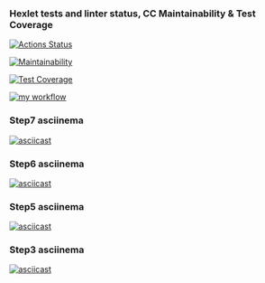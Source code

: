 ### Hexlet tests and linter status, CC Maintainability & Test Coverage
[![Actions Status](https://github.com/ola-9/frontend-project-lvl2/workflows/hexlet-check/badge.svg)](https://github.com/ola-9/frontend-project-lvl2/actions)

[![Maintainability](https://api.codeclimate.com/v1/badges/4152965af12ecda74ee8/maintainability)](https://codeclimate.com/github/ola-9/frontend-project-lvl2/maintainability)

[![Test Coverage](https://api.codeclimate.com/v1/badges/4152965af12ecda74ee8/test_coverage)](https://codeclimate.com/github/ola-9/frontend-project-lvl2/test_coverage)


[![my workflow](https://github.com/ola-9/frontend-project-lvl2/actions/workflows/my-check.yml/badge.svg)](https://github.com/ola-9/frontend-project-lvl2/actions/workflows/my-check.yml)

### Step7 asciinema
[![asciicast](https://asciinema.org/a/6LYrimg8EJiXKuBl4853ukk0P.svg)](https://asciinema.org/a/6LYrimg8EJiXKuBl4853ukk0P)
### Step6 asciinema
[![asciicast](https://asciinema.org/a/MKqeR5zREQ0gAiLZOvMuWi6NU.svg)](https://asciinema.org/a/MKqeR5zREQ0gAiLZOvMuWi6NU)
### Step5 asciinema
[![asciicast](https://asciinema.org/a/8Q6WIeI6fX7PD2iTi2JskT7FA.svg)](https://asciinema.org/a/8Q6WIeI6fX7PD2iTi2JskT7FA)
### Step3 asciinema
[![asciicast](https://asciinema.org/a/afk4MJ5dsExXWNcO8EKmndfJx.svg)](https://asciinema.org/a/afk4MJ5dsExXWNcO8EKmndfJx)